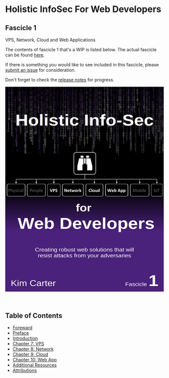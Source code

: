 # Holistic InfoSec For Web Developers
## Fascicle 1
VPS, Network, Cloud and Web Applications

The contents of fascicle 1 that's a WIP is listed below. The actual fascicle can be found [here](https://leanpub.com/holistic-infosec-for-web-developers-fascicle1-vps-network-cloud-webapplications).

If there is something you would like to see included in this fascicle, please [submit an issue](https://github.com/binarymist/HolisticInfoSec-For-WebDevelopers-Fascicle1/issues) for consideration.

Don't forget to check the [release notes](ReleaseNotes.md) for progress.

[![](manuscript/images/title_page.png)](https://leanpub.com/holistic-infosec-for-web-developers-fascicle1-vps-network-cloud-webapplications)

<br>

## Table of Contents

* [Foreward](manuscript/markdown/front/foreword.md)
* [Preface](manuscript/markdown/front/preface.md)
* [Introduction](manuscript/markdown/front/introduction.md)
* [Chapter 7: VPS](manuscript/markdown/main/chapter7.md)
* [Chapter 8: Network](manuscript/markdown/main/chapter8.md)
* [Chapter 9: Cloud](manuscript/markdown/main/chapter9.md)
* [Chapter 10: Web App](manuscript/markdown/main/chapter10.md)
* [Additional Resources](manuscript/markdown/back/additional-resources.md)
* [Attributions](manuscript/markdown/back/attributions.md)


